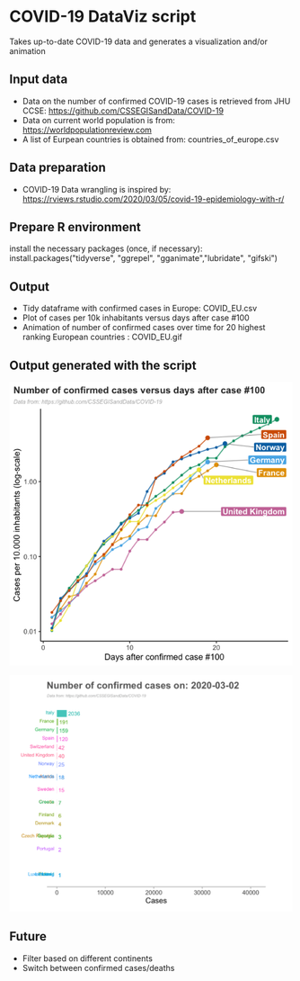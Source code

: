 # COVID-19 DataViz script
Takes up-to-date COVID-19 data and generates a visualization and/or animation


## Input data
* Data on the number of confirmed COVID-19 cases is retrieved from JHU CCSE: https://github.com/CSSEGISandData/COVID-19
* Data on current world population is from: https://worldpopulationreview.com
* A list of Eurpean countries is obtained from: countries_of_europe.csv 

## Data preparation
* COVID-19 Data wrangling is inspired by: https://rviews.rstudio.com/2020/03/05/covid-19-epidemiology-with-r/

## Prepare R environment
install the necessary packages (once, if necessary):
install.packages("tidyverse", "ggrepel", "gganimate","lubridate", "gifski")

## Output
* Tidy dataframe with confirmed cases in Europe: COVID_EU.csv
* Plot of cases per 10k inhabitants versus days after case #100
* Animation of number of confirmed cases over time for 20 highest ranking European countries : COVID_EU.gif


## Output generated with the script

![Cases vs days](https://github.com/JoachimGoedhart/COVID-19_DataViz/raw/master/COVID_EU_cases_onset.png)

![Animated bars](https://github.com/JoachimGoedhart/COVID-19_DataViz/raw/master/COVID_EU.gif)

    
## Future
* Filter based on different continents
* Switch between confirmed cases/deaths

	
	


